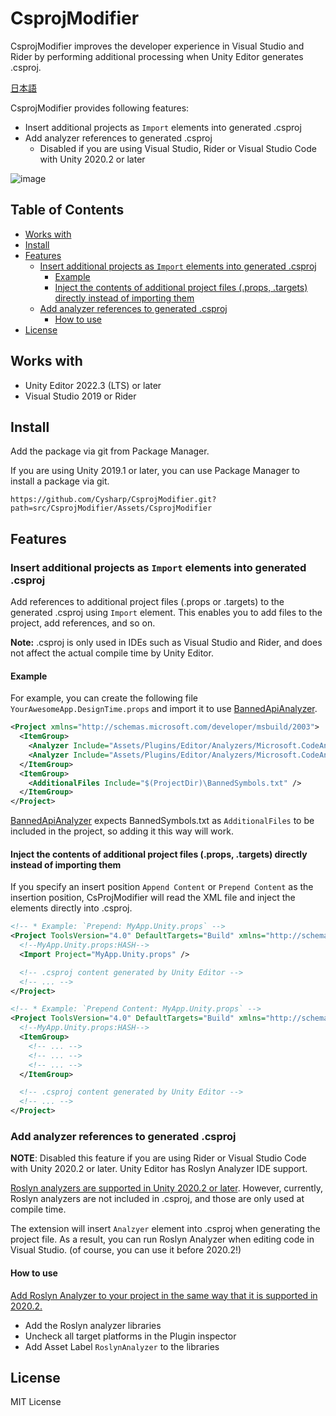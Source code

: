 # CsprojModifier

CsprojModifier improves the developer experience in Visual Studio and Rider by performing additional processing when Unity Editor generates .csproj.

[日本語](README.ja.md)

CsprojModifier provides following features:

- Insert additional projects as `Import` elements into generated .csproj
- Add analyzer references to generated .csproj
  - Disabled if you are using Visual Studio, Rider or Visual Studio Code with Unity 2020.2 or later

![image](docs/images/Screen-01.png)

<!-- START doctoc generated TOC please keep comment here to allow auto update -->
<!-- DON'T EDIT THIS SECTION, INSTEAD RE-RUN doctoc TO UPDATE -->
## Table of Contents

- [Works with](#works-with)
- [Install](#install)
- [Features](#features)
  - [Insert additional projects as `Import` elements into generated .csproj](#insert-additional-projects-as-import-elements-into-generated-csproj)
    - [Example](#example)
    - [Inject the contents of additional project files (.props, .targets) directly instead of importing them](#inject-the-contents-of-additional-project-files-props-targets-directly-instead-of-importing-them)
  - [Add analyzer references to generated .csproj](#add-analyzer-references-to-generated-csproj)
    - [How to use](#how-to-use)
- [License](#license)

<!-- END doctoc generated TOC please keep comment here to allow auto update -->

## Works with
- Unity Editor 2022.3 (LTS) or later
- Visual Studio 2019 or Rider

## Install
Add the package via git from Package Manager.

If you are using Unity 2019.1 or later, you can use Package Manager to install a package via git.

```
https://github.com/Cysharp/CsprojModifier.git?path=src/CsprojModifier/Assets/CsprojModifier
```

## Features

### Insert additional projects as `Import` elements into generated .csproj
Add references to additional project files (.props or .targets) to the generated .csproj using `Import` element. This enables you to add files to the project, add references, and so on.

**Note:** .csproj is only used in IDEs such as Visual Studio and Rider, and does not affect the actual compile time by Unity Editor.

#### Example
For example, you can create the following file `YourAwesomeApp.DesignTime.props` and import it to use [BannedApiAnalyzer](https://github.com/dotnet/roslyn-analyzers/tree/main/src/Microsoft.CodeAnalysis.BannedApiAnalyzers).

```xml
<Project xmlns="http://schemas.microsoft.com/developer/msbuild/2003">
  <ItemGroup>
    <Analyzer Include="Assets/Plugins/Editor/Analyzers/Microsoft.CodeAnalysis.BannedApiAnalyzers.dll" />
    <Analyzer Include="Assets/Plugins/Editor/Analyzers/Microsoft.CodeAnalysis.CSharp.BannedApiAnalyzers.dll" />
  </ItemGroup>
  <ItemGroup>
    <AdditionalFiles Include="$(ProjectDir)\BannedSymbols.txt" />
  </ItemGroup>
</Project>
```

[BannedApiAnalyzer](https://github.com/dotnet/roslyn-analyzers/tree/main/src/Microsoft.CodeAnalysis.BannedApiAnalyzers) expects BannedSymbols.txt as `AdditionalFiles` to be included in the project, so adding it this way will work.

#### Inject the contents of additional project files (.props, .targets) directly instead of importing them
If you specify an insert position `Append Content` or `Prepend Content` as the insertion position, CsProjModifier will read the XML file and inject the elements directly into .csproj.

```xml
<!-- * Example: `Prepend: MyApp.Unity.props` -->
<Project ToolsVersion="4.0" DefaultTargets="Build" xmlns="http://schemas.microsoft.com/developer/msbuild/2003">
  <!--MyApp.Unity.props:HASH-->
  <Import Project="MyApp.Unity.props" />

  <!-- .csproj content generated by Unity Editor -->
  <!-- ... -->
</Project>

<!-- * Example: `Prepend Content: MyApp.Unity.props` -->
<Project ToolsVersion="4.0" DefaultTargets="Build" xmlns="http://schemas.microsoft.com/developer/msbuild/2003">
  <!--MyApp.Unity.props:HASH-->
  <ItemGroup>
    <!-- ... -->
    <!-- ... -->
    <!-- ... -->
  </ItemGroup>

  <!-- .csproj content generated by Unity Editor -->
  <!-- ... -->
</Project>
```

### Add analyzer references to generated .csproj
**NOTE**: Disabled this feature if you are using Rider or Visual Studio Code with Unity 2020.2 or later. Unity Editor has Roslyn Analyzer IDE support.

[Roslyn analyzers are supported in Unity 2020.2 or later](https://docs.unity3d.com/Manual/roslyn-analyzers.html). However,  currently, Roslyn analyzers are not included in .csproj, and those are only used at compile time.

The extension will insert `Analzyer` element into .csproj when generating the project file. As a result, you can run Roslyn Analyzer when editing code in Visual Studio. (of course, you can use it before 2020.2!)

#### How to use
[Add Roslyn Analyzer to your project in the same way that it is supported in 2020.2.](https://docs.unity3d.com/Manual/roslyn-analyzers.html)

- Add the Roslyn analyzer libraries
- Uncheck all target platforms in the Plugin inspector
- Add Asset Label `RoslynAnalyzer` to the libraries

## License
MIT License
